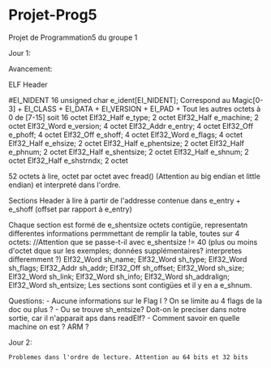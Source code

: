 # Projet-Prog5
Projet de Programmation5 du groupe 1

Jour 1:

Avancement:

ELF Header

#EI_NIDENT 16
unsigned char e_ident[EI_NIDENT]; Correspond au Magic[0-3] + EI_CLASS + EI_DATA + EI_VERSION + EI_PAD + Tout les autres octets à 0 de [7-15] soit 16 octet
Elf32_Half e_type; 2 octet
Elf32_Half e_machine; 2 octet
Elf32_Word e_version; 4 octet
Elf32_Addr e_entry; 4 octet
Elf32_Off e_phoff; 4 octet
Elf32_Off e_shoff; 4 octet
Elf32_Word e_flags; 4 octet
Elf32_Half e_ehsize; 2 octet
Elf32_Half e_phentsize; 2 octet
Elf32_Half e_phnum; 2 octet
Elf32_Half e_shentsize; 2 octet
Elf32_Half e_shnum; 2 octet
Elf32_Half e_shstrndx; 2 octet

52 octets à lire, octet par octet avec fread() (Attention au big endian et little endian) et interpreté dans l'ordre.




Sections Header à lire à partir de l'addresse contenue dans e_entry + e_shoff (offset par rapport à e_entry)

Chaque section est formé de e_shentsize octets contigüe, representatn differentes informations permmettant de remplir la table, toutes sur 4 octets: //Attention que se passe-t-il avec e_shentsize != 40 (plus ou moins d'octet dque sur les exemples; données supplémentaires? interpretes differemment ?)
    Elf32_Word sh_name;
    Elf32_Word sh_type;
    Elf32_Word sh_flags;
    Elf32_Addr sh_addr;
    Elf32_Off sh_offset;
    Elf32_Word sh_size;
    Elf32_Word sh_link;
    Elf32_Word sh_info;
    Elf32_Word sh_addralign;
    Elf32_Word sh_entsize;
Les sections sont contigües et il y en  a e_shnum.




Questions: 
    - Aucune informations sur le Flag I ? On se limite au 4 flags de la doc ou plus ?
    - Ou se trouve sh_entsize? Doit-on le preciser dans notre sortie, car il n'apparait aps dans readElf?
    - Comment savoir en quelle machine on est ? ARM ? 


Jour 2: 

    Problemes dans l'ordre de lecture. Attention au 64 bits et 32 bits